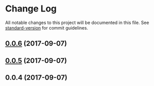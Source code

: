 # Change Log

All notable changes to this project will be documented in this file. See [standard-version](https://github.com/conventional-changelog/standard-version) for commit guidelines.

<a name="0.0.6"></a>
## [0.0.6](https://github.com/zackiles/kremlin/compare/v0.0.5...v0.0.6) (2017-09-07)



<a name="0.0.5"></a>
## [0.0.5](https://github.com/zackiles/kremlin/compare/v0.0.4...v0.0.5) (2017-09-07)



<a name="0.0.4"></a>
## 0.0.4 (2017-09-07)
